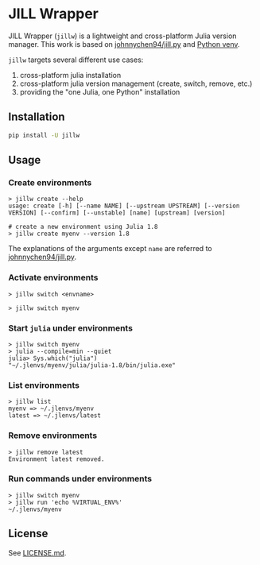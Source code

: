 # JILL Wrapper

JILL Wrapper (`jillw`) is a lightweight and cross-platform Julia version manager. This work is based on [johnnychen94/jill.py](https://github.com/johnnychen94/jill.py) and [Python venv](https://docs.python.org/3/library/venv.html).

`jillw` targets several different use cases:

1. cross-platform julia installation
2. cross-platform julia version management (create, switch, remove, etc.)
3. providing the "one Julia, one Python" installation

## Installation

```bash
pip install -U jillw
```

## Usage

### Create environments

```shell
> jillw create --help
usage: create [-h] [--name NAME] [--upstream UPSTREAM] [--version VERSION] [--confirm] [--unstable] [name] [upstream] [version]

# create a new environment using Julia 1.8
> jillw create myenv --version 1.8
```

The explanations of the arguments except `name` are referred to [johnnychen94/jill.py](https://github.com/johnnychen94/jill.py).

### Activate environments

```shell
> jillw switch <envname>

> jillw switch myenv
```

### Start `julia` under environments

```shell
> jillw switch myenv
> julia --compile=min --quiet
julia> Sys.which("julia")
"~/.jlenvs/myenv/julia/julia-1.8/bin/julia.exe"
```

### List environments

```shell
> jillw list
myenv => ~/.jlenvs/myenv
latest => ~/.jlenvs/latest
```

### Remove environments

```shell
> jillw remove latest
Environment latest removed.
```

### Run commands under environments

```shell
> jillw switch myenv
> jillw run 'echo %VIRTUAL_ENV%'
~/.jlenvs/myenv
```

## License

See [LICENSE.md](./LICENSE.md).
